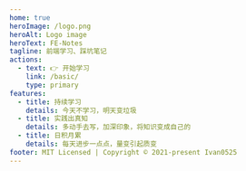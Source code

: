 ```yaml
---
home: true
heroImage: /logo.png
heroAlt: Logo image
heroText: FE-Notes
tagline: 前端学习、踩坑笔记
actions:
  - text: 👉 开始学习
    link: /basic/
    type: primary
features:
  - title: 持续学习
    details: 今天不学习，明天变垃圾
  - title: 实践出真知
    details: 多动手去写，加深印象，将知识变成自己的
  - title: 日积月累
    details: 每天进步一点点，量变引起质变
footer: MIT Licensed | Copyright © 2021-present Ivan0525
---
```

